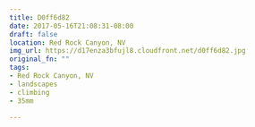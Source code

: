```yaml
---
title: D0ff6d82
date: 2017-05-16T21:08:31-08:00
draft: false
location: Red Rock Canyon, NV
img_url: https://d17enza3bfujl8.cloudfront.net/d0ff6d82.jpg
original_fn: ""
tags:
- Red Rock Canyon, NV
- landscapes
- climbing
- 35mm

---
```

